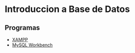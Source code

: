 # Introduccion a Base de Datos


## Programas
* [XAMPP](https://www.apachefriends.org/)
* [MySQL Workbench](https://dev.mysql.com/downloads/workbench/)
